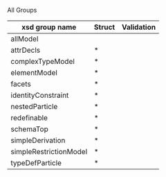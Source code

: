 All Groups

| xsd group name | Struct  | Validation |
| -------------- | ------- | ---------- |
|allModel
|attrDecls| * |
|complexTypeModel| * |
|elementModel| * |
|facets| * |
|identityConstraint| * |
|nestedParticle| * |
|redefinable| * |
|schemaTop| * |
|simpleDerivation| * |
|simpleRestrictionModel| * |
|typeDefParticle| * |